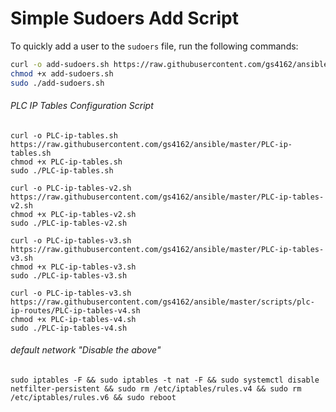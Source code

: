 # Simple Sudoers Add Script

To quickly add a user to the `sudoers` file, run the following commands:

```bash
curl -o add-sudoers.sh https://raw.githubusercontent.com/gs4162/ansible/master/add-sudoers.sh
chmod +x add-sudoers.sh
sudo ./add-sudoers.sh
```

###### PLC IP Tables Configuration Script
```
curl -o PLC-ip-tables.sh https://raw.githubusercontent.com/gs4162/ansible/master/PLC-ip-tables.sh
chmod +x PLC-ip-tables.sh
sudo ./PLC-ip-tables.sh
```
```
curl -o PLC-ip-tables-v2.sh https://raw.githubusercontent.com/gs4162/ansible/master/PLC-ip-tables-v2.sh
chmod +x PLC-ip-tables-v2.sh
sudo ./PLC-ip-tables-v2.sh
```
```
curl -o PLC-ip-tables-v3.sh https://raw.githubusercontent.com/gs4162/ansible/master/PLC-ip-tables-v3.sh
chmod +x PLC-ip-tables-v3.sh
sudo ./PLC-ip-tables-v3.sh
```
```
curl -o PLC-ip-tables-v3.sh https://raw.githubusercontent.com/gs4162/ansible/master/scripts/plc-ip-routes/PLC-ip-tables-v4.sh
chmod +x PLC-ip-tables-v4.sh
sudo ./PLC-ip-tables-v4.sh
```


###### default network "Disable the above"
```
sudo iptables -F && sudo iptables -t nat -F && sudo systemctl disable netfilter-persistent && sudo rm /etc/iptables/rules.v4 && sudo rm /etc/iptables/rules.v6 && sudo reboot
```


